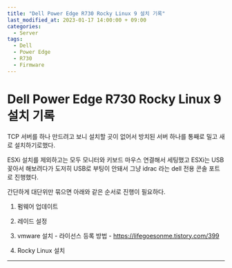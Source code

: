 ```yaml
---
title: "Dell Power Edge R730 Rocky Linux 9 설치 기록"
last_modified_at: 2023-01-17 14:00:00 + 09:00
categories:
  - Server
tags:
  - Dell
  - Power Edge
  - R730
  - Firmware
---
```


Dell Power Edge R730 Rocky Linux 9 설치 기록
===


TCP 서버를 하나 만드려고 보니 설치할 곳이 없어서 방치된 서버 하나를 통째로 밀고 새로 설치하기로했다.

ESXi 설치를 제외하고는 모두 모니터와 키보드 마우스 연결해서 세팅했고 ESXi는 USB꽂아서 해보려다가 도저히 USB로 부팅이 안돼서 그냥 idrac 라는 dell 전용 콘솔 포트로 진행했다.


간단하게 대단위만 묶으면 아래와 같은 순서로 진행이 필요하다.

1. 펌웨어 업데이트

2. 레이드 설정

3. vmware 설치 - 라이선스 등록 방법 - https://lifegoesonme.tistory.com/399

4. Rocky Linux 설치


***









<!--

주석 위치

-->




